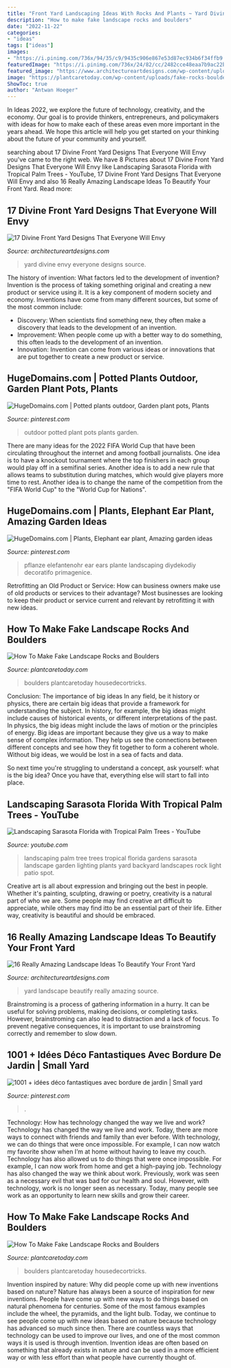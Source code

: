 ```yaml
---
title: "Front Yard Landscaping Ideas With Rocks And Plants ~ Yard Divine Envy Everyone Designs Source"
description: "How to make fake landscape rocks and boulders"
date: "2022-11-22"
categories:
- "ideas"
tags: ["ideas"]
images:
- "https://i.pinimg.com/736x/94/35/c9/9435c906e867e53d87ec934b6f34ffb9.jpg"
featuredImage: "https://i.pinimg.com/736x/24/82/cc/2482cce48eaa7b9ac22bec7652404d8a.jpg"
featured_image: "https://www.architectureartdesigns.com/wp-content/uploads/2016/05/12-72.jpg"
image: "https://plantcaretoday.com/wp-content/uploads/fake-rocks-boulders-F-73020151463.jpg"
ShowToc: true
author: "Antwan Hoeger"
---
```



In Ideas 2022, we explore the future of technology, creativity, and the economy. Our goal is to provide thinkers, entrepreneurs, and policymakers with ideas for how to make each of these areas even more important in the years ahead. We hope this article will help you get started on your thinking about the future of your community and yourself.

	

		
searching about 17 Divine Front Yard Designs That Everyone Will Envy you've came to the right web. We have 8 Pictures about 17 Divine Front Yard Designs That Everyone Will Envy like Landscaping Sarasota Florida with Tropical Palm Trees - YouTube, 17 Divine Front Yard Designs That Everyone Will Envy and also 16 Really Amazing Landscape Ideas To Beautify Your Front Yard. Read more:
		
    
## 17 Divine Front Yard Designs That Everyone Will Envy

<img loading=lazy src="https://www.architectureartdesigns.com/wp-content/uploads/2016/05/12-72.jpg" onerror="this.onerror=null;this.src='https://tse2.mm.bing.net/th?id=OIP.SEm_zGwNYkDyBlteh4ImugHaFj&amp;pid=15.1';" alt="17 Divine Front Yard Designs That Everyone Will Envy">

_Source: architectureartdesigns.com_

>yard divine envy everyone designs source. 

	

The history of invention: What factors led to the development of invention?
Invention is the process of taking something original and creating a new product or service using it. It is a key component of modern society and economy. Inventions have come from many different sources, but some of the most common include: 
- Discovery: When scientists find something new, they often make a discovery that leads to the development of an invention. 
- Improvement: When people come up with a better way to do something, this often leads to the development of an invention. 
- Innovation: Invention can come from various ideas or innovations that are put together to create a new product or service.

    
## HugeDomains.com | Potted Plants Outdoor, Garden Plant Pots, Plants

<img loading=lazy src="https://i.pinimg.com/736x/0e/ee/4d/0eee4dae24d0b9f595f761d91f1c15c9.jpg" onerror="this.onerror=null;this.src='https://tse4.mm.bing.net/th?id=OIP.R4a8FNHsAiLSJ3jiC4hsswHaLF&amp;pid=15.1';" alt="HugeDomains.com | Potted plants outdoor, Garden plant pots, Plants">

_Source: pinterest.com_

>outdoor potted plant pots plants garden. 

	

There are many ideas for the 2022 FIFA World Cup that have been circulating throughout the internet and among football journalists. One idea is to have a knockout tournament where the top finishers in each group would play off in a semifinal series. Another idea is to add a new rule that allows teams to substitution during matches, which would give players more time to rest. Another idea is to change the name of the competition from the "FIFA World Cup" to the "World Cup for Nations".

    
## HugeDomains.com | Plants, Elephant Ear Plant, Amazing Garden Ideas

<img loading=lazy src="https://i.pinimg.com/736x/94/35/c9/9435c906e867e53d87ec934b6f34ffb9.jpg" onerror="this.onerror=null;this.src='https://tse1.mm.bing.net/th?id=OIP.w6PPmYCxDcY8l5KrvJRvsgHaLH&amp;pid=15.1';" alt="HugeDomains.com | Plants, Elephant ear plant, Amazing garden ideas">

_Source: pinterest.com_

>pflanze elefantenohr ear ears plante landscaping diydekodiy decoratifo primagenice. 

	

Retrofitting an Old Product or Service: How can business owners make use of old products or services to their advantage?
Most businesses are looking to keep their product or service current and relevant by retrofitting it with new ideas.

    
## How To Make Fake Landscape Rocks And Boulders

<img loading=lazy src="https://plantcaretoday.com/wp-content/uploads/fake-rocks-boulders-F-73020151463.jpg" onerror="this.onerror=null;this.src='https://tse2.mm.bing.net/th?id=OIP.T6LzGOH6OhMhBlX_SRkzyQHaEa&amp;pid=15.1';" alt="How To Make Fake Landscape Rocks and Boulders">

_Source: plantcaretoday.com_

>boulders plantcaretoday housedecortricks. 

	

Conclusion: The importance of big ideas
In any field, be it history or physics, there are certain big ideas that provide a framework for understanding the subject. In history, for example, the big ideas might include causes of historical events, or different interpretations of the past. In physics, the big ideas might include the laws of motion or the principles of energy.
Big ideas are important because they give us a way to make sense of complex information. They help us see the connections between different concepts and see how they fit together to form a coherent whole. Without big ideas, we would be lost in a sea of facts and data.

So next time you're struggling to understand a concept, ask yourself: what is the big idea? Once you have that, everything else will start to fall into place.

    
## Landscaping Sarasota Florida With Tropical Palm Trees - YouTube

<img loading=lazy src="http://i.ytimg.com/vi/f07PLBiVRcI/maxresdefault.jpg" onerror="this.onerror=null;this.src='https://tse1.mm.bing.net/th?id=OIP.Ut9ZjFuimrgWtMP6KjYj0wHaEK&amp;pid=15.1';" alt="Landscaping Sarasota Florida with Tropical Palm Trees - YouTube">

_Source: youtube.com_

>landscaping palm tree trees tropical florida gardens sarasota landscape garden lighting plants yard backyard landscapes rock light patio spot. 

	

Creative art is all about expression and bringing out the best in people. Whether it's painting, sculpting, drawing or poetry, creativity is a natural part of who we are. Some people may find creative art difficult to appreciate, while others may find itto be an essential part of their life. Either way, creativity is beautiful and should be embraced.

    
## 16 Really Amazing Landscape Ideas To Beautify Your Front Yard

<img loading=lazy src="https://www.architectureartdesigns.com/wp-content/uploads/2017/03/6-6-630x527.jpg" onerror="this.onerror=null;this.src='https://tse3.mm.bing.net/th?id=OIP.DSqMe8lqzqJM7_ukXlHZJwHaGM&amp;pid=15.1';" alt="16 Really Amazing Landscape Ideas To Beautify Your Front Yard">

_Source: architectureartdesigns.com_

>yard landscape beautify really amazing source. 

	

Brainstroming is a process of gathering information in a hurry. It can be useful for solving problems, making decisions, or completing tasks. However, brainstroming can also lead to distraction and a lack of focus. To prevent negative consequences, it is important to use brainstroming correctly and remember to slow down.

    
## 1001 + Idées Déco Fantastiques Avec Bordure De Jardin | Small Yard

<img loading=lazy src="https://i.pinimg.com/736x/24/82/cc/2482cce48eaa7b9ac22bec7652404d8a.jpg" onerror="this.onerror=null;this.src='https://tse4.mm.bing.net/th?id=OIP.C32gFWnZXWHcHpjsAVverQHaJ7&amp;pid=15.1';" alt="1001 + idées déco fantastiques avec bordure de jardin | Small yard">

_Source: pinterest.com_

>. 

	

Technology: How has technology changed the way we live and work?
Technology has changed the way we live and work. Today, there are more ways to connect with friends and family than ever before. With technology, we can do things that were once impossible. For example, I can now watch my favorite show when I’m at home without having to leave my couch. Technology has also allowed us to do things that were once impossible. For example, I can now work from home and get a high-paying job. Technology has also changed the way we think about work. Previously, work was seen as a necessary evil that was bad for our health and soul. However, with technology, work is no longer seen as necessary. Today, many people see work as an opportunity to learn new skills and grow their career.

    
## How To Make Fake Landscape Rocks And Boulders

<img loading=lazy src="https://plantcaretoday.com/wp-content/uploads/fake-rocks-boulders-F-73020151463-1200x715.jpg" onerror="this.onerror=null;this.src='https://tse2.mm.bing.net/th?id=OIP.jjBlmXg3EXQObxkzewmaIQHaEa&amp;pid=15.1';" alt="How To Make Fake Landscape Rocks and Boulders">

_Source: plantcaretoday.com_

>boulders plantcaretoday housedecortricks. 

	

Invention inspired by nature: Why did people come up with new inventions based on nature?
Nature has always been a source of inspiration for new inventions. People have come up with new ways to do things based on natural phenomena for centuries. Some of the most famous examples include the wheel, the pyramids, and the light bulb. Today, we continue to see people come up with new ideas based on nature because technology has advanced so much since then. There are countless ways that technology can be used to improve our lives, and one of the most common ways it is used is through invention. Invention ideas are often based on something that already exists in nature and can be used in a more efficient way or with less effort than what people have currently thought of.

